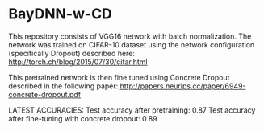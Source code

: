 # BayDNN-w-CD
This repository consists of VGG16 network with batch normalization. The network was trained on 
CIFAR-10 dataset using the network configuration (specifically Dropout) described here:
http://torch.ch/blog/2015/07/30/cifar.html

This pretrained network is then fine tuned using Concrete Dropout described in the following paper:
http://papers.neurips.cc/paper/6949-concrete-dropout.pdf

LATEST ACCURACIES:
Test accuracy after pretraining: 0.87
Test accuracy after fine-tuning with concrete dropout: 0.89